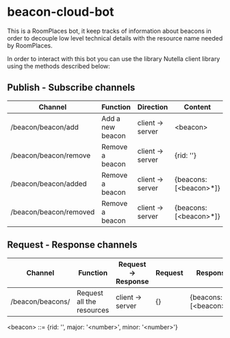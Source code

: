 # beacon-cloud-bot
This is a RoomPlaces bot, it keep tracks of information about beacons in order to decouple low level technical details with the resource name needed by RoomPlaces.

In order to interact with this bot you can use the library Nutella client library using the methods described below:

## Publish - Subscribe channels

| Channel                         | Function                   | Direction         | Content                                            |
| ------------------------------- | -------------------------- | ----------------- | -------------------------------------------------- |
| /beacon/beacon/add              | Add a new beacon           | client -> server  | \<beacon\>                                         |
| /beacon/beacon/remove           | Remove a beacon            | client -> server  | {rid: ''}                                          |
| /beacon/beacon/added            | Remove a beacon            | client -> server  | {beacons: [\<beacon\>*]}                           |
| /beacon/beacon/removed          | Remove a beacon            | client -> server  | {beacons: [\<beacon\>*]}                           |



## Request - Response channels

| Channel                    | Function                  | Request -> Response | Request       | Response                              |
| -------------------------- | ------------------------- | ------------------- | ------------- | ------------------------------------- |
| /beacon/beacons/           | Request all the resources | client -> server    | {}            | {beacons: [\<beacon\>*]}              |


\<beacon\> ::= {rid: '', major: '\<number\>', minor: '\<number\>'}
